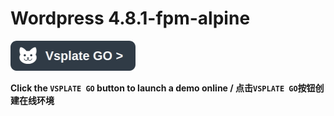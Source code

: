 # Wordpress 4.8.1-fpm-alpine

<a href="https://www.vsplate.com/?docker-compose=https://github.com/vsplate/dcenvs/wordpress/4.8.1-fpm-alpine"><img alt="VSPLATE GO" src="https://raw.githubusercontent.com/vsplate/images/master/vsgo_btn.png" width="200px"></a>

**Click the `VSPLATE GO` button to launch a demo online / 点击`VSPLATE GO`按钮创建在线环境**